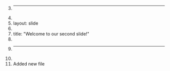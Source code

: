 3.	---
4.	
5.	layout: slide
6.	
7.	title: "Welcome to our second slide!"
8.	
9.	---
10.	
11.	Added new file
